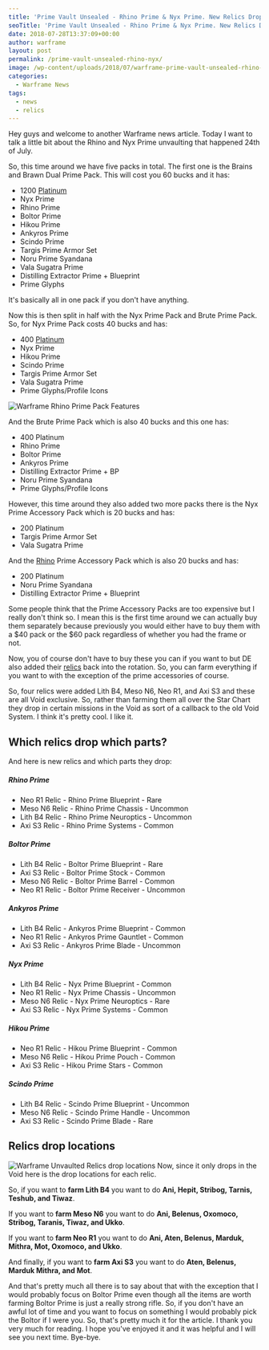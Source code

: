 ```yaml
---
title: 'Prime Vault Unsealed - Rhino Prime & Nyx Prime. New Relics Drop Table'
seoTitle: 'Prime Vault Unsealed - Rhino Prime & Nyx Prime. New Relics Drop Table'
date: 2018-07-28T13:37:09+00:00
author: warframe
layout: post
permalink: /prime-vault-unsealed-rhino-nyx/
image: /wp-content/uploads/2018/07/warframe-prime-vault-unsealed-rhino-nyx.jpg
categories:
  - Warframe News
tags:
  - news
  - relics
---
```

Hey guys and welcome to another Warframe news article. Today I want to talk a little bit about the Rhino and Nyx Prime unvaulting that happened 24th of July. <!--more--> 

So, this time around we have five packs in total. The first one is the Brains and Brawn Dual Prime Pack. 
This will cost you 60 bucks and it has:

* 1200 [Platinum](/ways-earn-platinum/ "Ways to Earn Platinum") 
* Nyx Prime 
* Rhino Prime 
* Boltor Prime 
* Hikou Prime 
* Ankyros Prime 
* Scindo Prime 
* Targis Prime Armor Set 
* Noru Prime Syandana 
* Vala Sugatra Prime 
* Distilling Extractor Prime + Blueprint 
* Prime Glyphs

It's basically all in one pack if you don't have anything. 

Now this is then split in half with the Nyx Prime Pack and Brute Prime Pack. So, for Nyx Prime Pack costs 40 bucks and has:

* 400 [Platinum](/how-earn-platinum-vault-runs/ "How to earn Platinum | Vault Runs") 
* Nyx Prime 
* Hikou Prime 
* Scindo Prime 
* Targis Prime Armor Set 
* Vala Sugatra Prime 
* Prime Glyphs/Profile Icons


<img src='/wp-content/uploads/2018/07/warframe-rhino-prime-pack.jpg' title='Warframe Rhino Prime Pack' alt='Warframe Rhino Prime Pack Features' width='750' height='265' class='alignnone size-large' srcset='/wp-content/uploads/2018/07/warframe-rhino-prime-pack-1024x576.jpg 1024w, /wp-content/uploads/2018/07/warframe-rhino-prime-pack-300x169.jpg 300w, /wp-content/uploads/2018/07/warframe-rhino-prime-pack-768x432.jpg 768w, /wp-content/uploads/2018/07/warframe-rhino-prime-pack.jpg 1920w' sizes='(max-width: 750px) 100vw, 750px'/>

And the Brute Prime Pack which is also 40 bucks and this one has: 

* 400 Platinum 
* Rhino Prime 
* Boltor Prime 
* Ankyros Prime 
* Distilling Extractor Prime + BP 
* Noru Prime Syandana 
* Prime Glyphs/Profile Icons

However, this time around they also added two more packs there is the Nyx Prime Accessory Pack which is 20 bucks and has: 

* 200 Platinum 
* Targis Prime Armor Set 
* Vala Sugatra Prime

And the [Rhino](/rhino-iron-skin-build/ "Rhino Iron Skin Build") Prime Accessory Pack which is also 20 bucks and has:

* 200 Platinum 
* Noru Prime Syandana 
* Distilling Extractor Prime + Blueprint

Some people think that the Prime Accessory Packs are too expensive but I really don't think so. I mean this is the first time around we can actually buy them separately because previously you would either have to buy them with a $40 pack or the $60 pack regardless of whether you had the frame or not. 

Now, you of course don't have to buy these you can if you want to but DE also added their [relics](/how-to-farm-relics/ "How To Farm Relics - Lith, Meso, Neo & Axi") back into the rotation. So, you can farm everything if you want to with the exception of the prime accessories of course. 

So, four relics were added Lith B4, Meso N6, Neo R1, and Axi S3 and these are all Void exclusive. So, rather than farming them all over the Star Chart they drop in certain missions in the Void as sort of a callback to the old Void System. I think it's pretty cool. I like it. 

## Which relics drop which parts?
And here is new relics and which parts they drop:

##### Rhino Prime

* Neo R1 Relic - Rhino Prime Blueprint - Rare
* Meso N6 Relic - Rhino Prime Chassis - Uncommon
* Lith B4 Relic - Rhino Prime Neuroptics - Uncommon
* Axi S3 Relic - Rhino Prime Systems - Common

##### Boltor Prime 

* Lith B4 Relic - Boltor Prime Blueprint - Rare
* Axi S3 Relic - Boltor Prime Stock - Common
* Meso N6 Relic - Boltor Prime Barrel - Common
* Neo R1 Relic - Boltor Prime Receiver - Uncommon

##### Ankyros Prime

* Lith B4 Relic - Ankyros Prime Blueprint - Common
* Neo R1 Relic - Ankyros Prime Gauntlet - Common
* Axi S3 Relic - Ankyros Prime Blade - Uncommon

##### Nyx Prime

* Lith B4 Relic - Nyx Prime Blueprint - Common
* Neo R1 Relic - Nyx Prime Chassis - Uncommon
* Meso N6 Relic - Nyx Prime Neuroptics - Rare
* Axi S3 Relic - Nyx Prime Systems - Common

##### Hikou Prime

* Neo R1 Relic - Hikou Prime Blueprint - Common
* Meso N6 Relic - Hikou Prime Pouch - Common
* Axi S3 Relic - Hikou Prime Stars - Common

##### Scindo Prime

* Lith B4 Relic - Scindo Prime Blueprint - Uncommon
* Meso N6 Relic - Scindo Prime Handle - Uncommon
* Axi S3 Relic - Scindo Prime Blade - Rare

## Relics drop locations
<img src='/wp-content/uploads/2018/07/nyx-rhino-prime-relics-drop-locations.jpg' title='Relics drop locations for Nyx Prime and Rhino Prime' alt='Warframe Unvaulted Relics drop locations' width='750' height='265' class='alignnone size-large' srcset='/wp-content/uploads/2018/07/nyx-rhino-prime-relics-drop-locations-1024x493.jpg 1024w, /wp-content/uploads/2018/07/nyx-rhino-prime-relics-drop-locations-300x144.jpg 300w, /wp-content/uploads/2018/07/nyx-rhino-prime-relics-drop-locations-768x369.jpg 768w, /wp-content/uploads/2018/07/nyx-rhino-prime-relics-drop-locations.jpg 1430w' sizes='(max-width: 750px) 100vw, 750px'/>
Now, since it only drops in the Void here is the drop locations for each relic. 

So, if you want to **farm Lith B4** you want to do <b>Ani, Hepit, Stribog, Tarnis, Teshub, and Tiwaz</b>. 

If you want to **farm Meso N6** you want to do <b>Ani, Belenus, Oxomoco, Stribog, Taranis, Tiwaz, and Ukko</b>.

If you want to **farm Neo R1** you want to do <b>Ani, Aten, Belenus, Marduk, Mithra, Mot, Oxomoco, and Ukko</b>. 

And finally, if you want to **farm Axi S3** you want to do <b>Aten, Belenus, Marduk Mithra, and Mot</b>.

And that's pretty much all there is to say about that with the exception that I would probably focus on Boltor Prime even though all the items are worth farming Boltor Prime is just a really strong rifle. So, if you don't have an awful lot of time and you want to focus on something I would probably pick the Boltor if I were you. So, that's pretty much it for the article. I thank you very much for reading. I hope you've enjoyed it and it was helpful and I will see you next time. Bye-bye.     